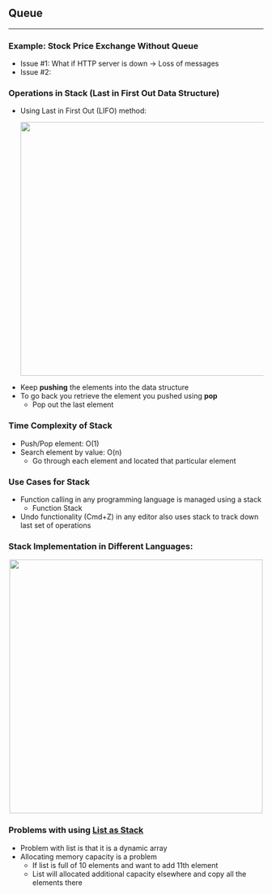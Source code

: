 ## Queue
---
### Example: Stock Price Exchange Without Queue
- Issue #1: What if HTTP server is down -> Loss of messages
- Issue #2: 
### Operations in Stack (Last in First Out Data Structure)
- Using Last in First Out (LIFO) method: <p align="center"><img src="Images/lifo.png" width="500"></p>
- Keep **pushing** the elements into the data structure
- To go back  you retrieve the element you pushed using **pop**
    - Pop out the last element
### Time Complexity of Stack
- Push/Pop element: O(1)
- Search element by value: O(n)
    - Go through each element and located that particular element
### Use Cases for Stack
- Function calling in any programming language is managed using a stack
    - Function Stack
- Undo functionality (Cmd+Z) in any editor also uses stack to track down last set of operations
### Stack Implementation in Different Languages: <p align="center"><img src="Images/stackLang.png" width="500"></p>
### Problems with using [List as Stack](ListStack.ipynb)
- Problem with list is that it is a dynamic array
- Allocating memory capacity is a problem
    - If list is full of 10 elements and want to add 11th element
    - List will allocated additional capacity elsewhere and copy all the elements there